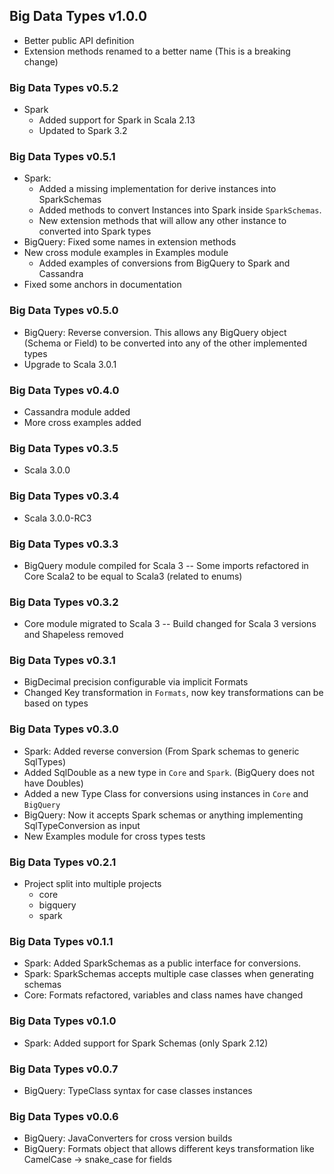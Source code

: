 ## Big Data Types v1.0.0
- Better public API definition
- Extension methods renamed to a better name (This is a breaking change)

### Big Data Types v0.5.2
- Spark
  - Added support for Spark in Scala 2.13
  - Updated to Spark 3.2

### Big Data Types v0.5.1
- Spark: 
  - Added a missing implementation for derive instances into SparkSchemas
  - Added methods to convert Instances into Spark inside `SparkSchemas`.
  - New extension methods that will allow any other instance to converted into Spark types
- BigQuery: Fixed some names in extension methods
- New cross module examples in Examples module
  - Added examples of conversions from BigQuery to Spark and Cassandra
- Fixed some anchors in documentation

### Big Data Types v0.5.0
- BigQuery: Reverse conversion. 
  This allows any BigQuery object (Schema or Field) to be converted into any of the other implemented types
- Upgrade to Scala 3.0.1

### Big Data Types v0.4.0
- Cassandra module added
- More cross examples added

### Big Data Types v0.3.5
- Scala 3.0.0

### Big Data Types v0.3.4
- Scala 3.0.0-RC3

### Big Data Types v0.3.3
- BigQuery module compiled for Scala 3
  -- Some imports refactored in Core Scala2 to be equal to Scala3 (related to enums)
  
### Big Data Types v0.3.2
- Core module migrated to Scala 3
-- Build changed for Scala 3 versions and Shapeless removed

### Big Data Types v0.3.1

- BigDecimal precision configurable via implicit Formats
- Changed Key transformation in `Formats`, now key transformations can be based on types

### Big Data Types v0.3.0

- Spark: Added reverse conversion (From Spark schemas to generic SqlTypes)
- Added SqlDouble as a new type in `Core` and `Spark`. (BigQuery does not have Doubles)
- Added a new Type Class for conversions using instances in `Core` and `BigQuery`
- BigQuery: Now it accepts Spark schemas or anything implementing SqlTypeConversion as input
- New Examples module for cross types tests


### Big Data Types v0.2.1

- Project split into multiple projects
    - core
    - bigquery
    - spark

### Big Data Types v0.1.1

- Spark: Added SparkSchemas as a public interface for conversions.
- Spark: SparkSchemas accepts multiple case classes when generating schemas
- Core: Formats refactored, variables and class names have changed

### Big Data Types v0.1.0

- Spark: Added support for Spark Schemas (only Spark 2.12)

### Big Data Types v0.0.7

- BigQuery: TypeClass syntax for case classes instances

### Big Data Types v0.0.6

- BigQuery: JavaConverters for cross version builds
- BigQuery: Formats object that allows different keys transformation like CamelCase -> snake_case for fields